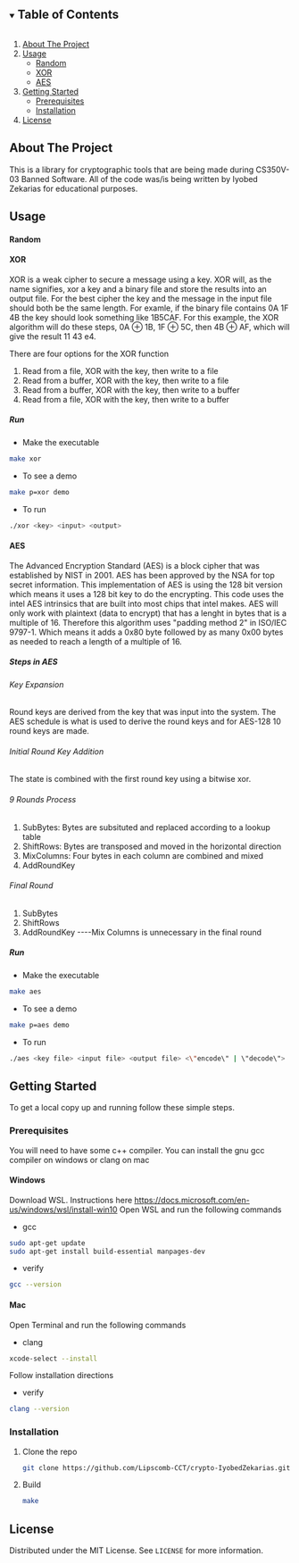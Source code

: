 
<!-- PROJECT SHIELDS -->
<!--
*** I'm using markdown "reference style" links for readability.
*** Reference links are enclosed in brackets [ ] instead of parentheses ( ).
*** See the bottom of this document for the declaration of the reference variables
*** for contributors-url, forks-url, etc. This is an optional, concise syntax you may use.
*** https://www.markdownguide.org/basic-syntax/#reference-style-links
-->
<!-- [![Contributors][contributors-shield]][contributors-url]
[![Forks][forks-shield]][forks-url]
[![Stargazers][stars-shield]][stars-url]
[![Issues][issues-shield]][issues-url]
[![MIT License][license-shield]][license-url]
[![LinkedIn][linkedin-shield]][linkedin-url] -->



<!-- PROJECT LOGO -->
<!-- <br />
<p align="center">
  <a href="https://github.com/github_username/repo_name">
    <img src="images/logo.png" alt="Logo" width="80" height="80">
  </a>

  <h3 align="center">Banned Software</h3>

  <p align="center">
    project_description
    <br />
    <a href="https://github.com/github_username/repo_name"><strong>Explore the docs »</strong></a>
    <br />
    <br />
    <a href="https://github.com/github_username/repo_name">View Demo</a>
    ·
    <a href="https://github.com/github_username/repo_name/issues">Report Bug</a>
    ·
    <a href="https://github.com/github_username/repo_name/issues">Request Feature</a>
  </p>
</p> -->



<!-- TABLE OF CONTENTS -->
<details open="open">
  <summary><h2 style="display: inline-block">Table of Contents</h2></summary>
  <ol>
    <li>
      <a href="#about-the-project">About The Project</a>
    </li>
    <li>
        <a href="#usage">Usage</a>
        <ul>
            <li><a href="#Random">Random</a></li>
            <li><a href="#XOR">XOR</a></li>
            <li><a href="#AES">AES</a></li>
        </ul>
    </li>
    <li>
      <a href="#getting-started">Getting Started</a>
      <ul>
        <li><a href="#prerequisites">Prerequisites</a></li>
        <li><a href="#installation">Installation</a></li>
      </ul>
    </li>
    <!-- <li><a href="#roadmap">Roadmap</a></li> -->
    <!-- <li><a href="#contributing">Contributing</a></li> -->
    <li><a href="#license">License</a></li>
    <!-- <li><a href="#contact">Contact</a></li> -->
    <!-- <li><a href="#acknowledgements">Acknowledgements</a></li> -->
  </ol>
</details>



<!-- ABOUT THE PROJECT -->
## About The Project

<!-- [![Product Name Screen Shot][product-screenshot]](https://example.com) -->

<!-- Here's a blank template to get started:
**To avoid retyping too much info. Do a search and replace with your text editor for the following:**
`github_username`, `repo_name`, `twitter_handle`, `email`, `project_title`, `project_description` -->

This is a library for cryptographic tools that are being made during CS350V-03 Banned Software. All of the code was/is being written by Iyobed Zekarias for educational purposes. 


<!-- USAGE EXAMPLES -->
## Usage

#### Random

#### XOR
XOR is a weak cipher to secure a message using a key. XOR will, as the name signifies, xor a key and a binary file and store the results into an output file. For the best cipher the key and the message in the input file should both be the same length. For examle, if the binary file contains 0A 1F 4B the key should look something like 1B5CAF. For this example, the XOR algorithm will do these steps, 0A ⊕ 1B, 1F ⊕ 5C, then 4B ⊕ AF, which will give the result 11 43 e4.

There are four options for the XOR function 
1. Read from a file, XOR with the key, then write to a file
2. Read from a buffer, XOR with the key, then write to a file
3. Read from a buffer, XOR with the key, then write to a buffer
4. Read from a file, XOR with the key, then write to a buffer

##### Run
* Make the executable
 ```sh
 make xor
 ```
* To see a demo
 ```sh
 make p=xor demo
 ```

* To run
 ```sh
 ./xor <key> <input> <output>
 ```

#### AES
The Advanced Encryption Standard (AES) is a block cipher that was established by NIST in 2001. AES has been approved by the NSA for top secret information. This implementation of AES is using the 128 bit version which means it uses a 128 bit key to do the encrypting. This code uses the intel AES intrinsics that are built into most chips that intel makes. AES will only work with plaintext (data to encrypt) that has a lenght in bytes that is a multiple of 16. Therefore this algorithm uses "padding method 2" in ISO/IEC 9797-1. Which means it adds a 0x80 byte followed by as many 0x00 bytes as needed to reach a length of a multiple of 16.  

##### Steps in AES
###### Key Expansion
Round keys are derived from the key that was input into the system. The AES schedule is what is used to derive the round keys and for AES-128 10 round keys are made. 

###### Initial Round Key Addition
The state is combined with the first round key using a bitwise xor. 

###### 9 Rounds Process
1. SubBytes: Bytes are subsituted and replaced according to a lookup table
2. ShiftRows: Bytes are transposed and moved in the horizontal direction
3. MixColumns: Four bytes in each column are combined and mixed
4. AddRoundKey

###### Final Round 
1. SubBytes
2. ShiftRows
3. AddRoundKey
----Mix Columns is unnecessary in the final round

##### Run
* Make the executable
 ```sh
 make aes
 ```
* To see a demo
 ```sh
 make p=aes demo
 ```

* To run
 ```sh
 ./aes <key file> <input file> <output file> <\"encode\" | \"decode\">
 ```

<!-- GETTING STARTED -->
## Getting Started

To get a local copy up and running follow these simple steps.

### Prerequisites

You will need to have some c++ compiler. 
You can install the gnu gcc compiler on windows or clang on mac

#### Windows
Download WSL. Instructions here https://docs.microsoft.com/en-us/windows/wsl/install-win10
Open WSL and run the following commands
* gcc
 ```sh
 sudo apt-get update
 sudo apt-get install build-essential manpages-dev
 ```

* verify
 ```sh
 gcc --version
 ```

#### Mac
Open Terminal and run the following commands

* clang
 ```sh
 xcode-select --install
 ```

Follow installation directions

* verify
 ```sh
 clang --version
 ```

### Installation

1. Clone the repo
   ```sh
   git clone https://github.com/Lipscomb-CCT/crypto-IyobedZekarias.git
   ```
2. Build
   ```sh
   make
   ```




<!-- ROADMAP -->
<!-- ## Roadmap

See the [open issues](https://github.com/github_username/repo_name/issues) for a list of proposed features (and known issues).
 -->


<!-- CONTRIBUTING -->
<!-- ## Contributing

Contributions are what make the open source community such an amazing place to learn, inspire, and create. Any contributions you make are **greatly appreciated**.

1. Fork the Project
2. Create your Feature Branch (`git checkout -b feature/AmazingFeature`)
3. Commit your Changes (`git commit -m 'Add some AmazingFeature'`)
4. Push to the Branch (`git push origin feature/AmazingFeature`)
5. Open a Pull Request -->



<!-- LICENSE -->
## License

Distributed under the MIT License. See `LICENSE` for more information.



<!-- CONTACT -->
<!-- ## Contact

Your Name - [@twitter_handle](https://twitter.com/twitter_handle) - email

Project Link: [https://github.com/github_username/repo_name](https://github.com/github_username/repo_name)
 -->


